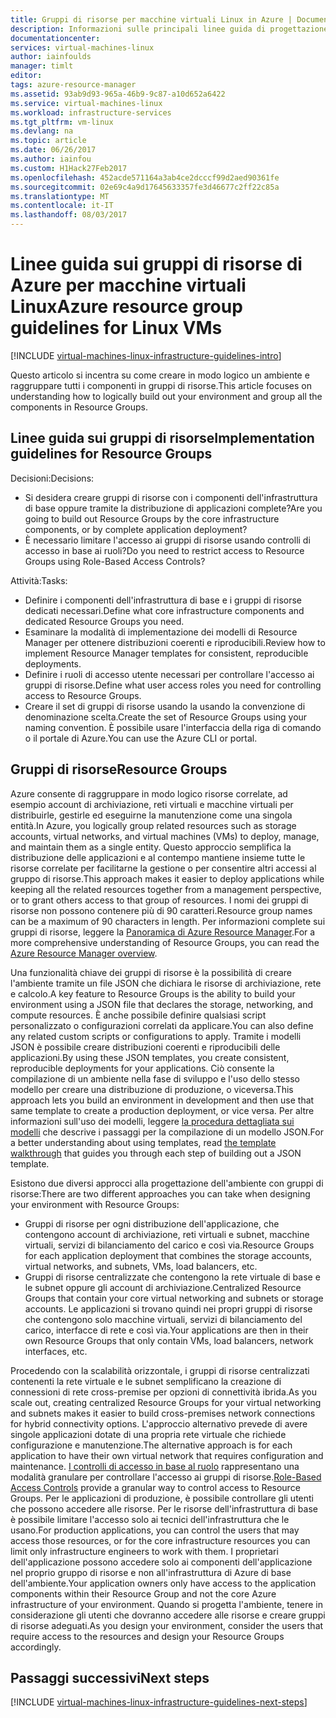 ```yaml
---
title: Gruppi di risorse per macchine virtuali Linux in Azure | Documentazione Microsoft
description: Informazioni sulle principali linee guida di progettazione e implementazione per la distribuzione dei gruppi di risorse nei servizi di infrastruttura di Azure.
documentationcenter: 
services: virtual-machines-linux
author: iainfoulds
manager: timlt
editor: 
tags: azure-resource-manager
ms.assetid: 93ab9d93-965a-46b9-9c87-a10d652a6422
ms.service: virtual-machines-linux
ms.workload: infrastructure-services
ms.tgt_pltfrm: vm-linux
ms.devlang: na
ms.topic: article
ms.date: 06/26/2017
ms.author: iainfou
ms.custom: H1Hack27Feb2017
ms.openlocfilehash: 452acde571164a3ab4ce2dcccf99d2aed90361fe
ms.sourcegitcommit: 02e69c4a9d17645633357fe3d46677c2ff22c85a
ms.translationtype: MT
ms.contentlocale: it-IT
ms.lasthandoff: 08/03/2017
---
```

# <a name="azure-resource-group-guidelines-for-linux-vms"></a><span data-ttu-id="3230d-103">Linee guida sui gruppi di risorse di Azure per macchine virtuali Linux</span><span class="sxs-lookup"><span data-stu-id="3230d-103">Azure resource group guidelines for Linux VMs</span></span> 

[!INCLUDE [virtual-machines-linux-infrastructure-guidelines-intro](../../../includes/virtual-machines-linux-infrastructure-guidelines-intro.md)]

<span data-ttu-id="3230d-104">Questo articolo si incentra su come creare in modo logico un ambiente e raggruppare tutti i componenti in gruppi di risorse.</span><span class="sxs-lookup"><span data-stu-id="3230d-104">This article focuses on understanding how to logically build out your environment and group all the components in Resource Groups.</span></span>

## <a name="implementation-guidelines-for-resource-groups"></a><span data-ttu-id="3230d-105">Linee guida sui gruppi di risorse</span><span class="sxs-lookup"><span data-stu-id="3230d-105">Implementation guidelines for Resource Groups</span></span>
<span data-ttu-id="3230d-106">Decisioni:</span><span class="sxs-lookup"><span data-stu-id="3230d-106">Decisions:</span></span>

* <span data-ttu-id="3230d-107">Si desidera creare gruppi di risorse con i componenti dell'infrastruttura di base oppure tramite la distribuzione di applicazioni complete?</span><span class="sxs-lookup"><span data-stu-id="3230d-107">Are you going to build out Resource Groups by the core infrastructure components, or by complete application deployment?</span></span>
* <span data-ttu-id="3230d-108">È necessario limitare l'accesso ai gruppi di risorse usando controlli di accesso in base ai ruoli?</span><span class="sxs-lookup"><span data-stu-id="3230d-108">Do you need to restrict access to Resource Groups using Role-Based Access Controls?</span></span>

<span data-ttu-id="3230d-109">Attività:</span><span class="sxs-lookup"><span data-stu-id="3230d-109">Tasks:</span></span>

* <span data-ttu-id="3230d-110">Definire i componenti dell'infrastruttura di base e i gruppi di risorse dedicati necessari.</span><span class="sxs-lookup"><span data-stu-id="3230d-110">Define what core infrastructure components and dedicated Resource Groups you need.</span></span>
* <span data-ttu-id="3230d-111">Esaminare la modalità di implementazione dei modelli di Resource Manager per ottenere distribuzioni coerenti e riproducibili.</span><span class="sxs-lookup"><span data-stu-id="3230d-111">Review how to implement Resource Manager templates for consistent, reproducible deployments.</span></span>
* <span data-ttu-id="3230d-112">Definire i ruoli di accesso utente necessari per controllare l'accesso ai gruppi di risorse.</span><span class="sxs-lookup"><span data-stu-id="3230d-112">Define what user access roles you need for controlling access to Resource Groups.</span></span>
* <span data-ttu-id="3230d-113">Creare il set di gruppi di risorse usando la usando la convenzione di denominazione scelta.</span><span class="sxs-lookup"><span data-stu-id="3230d-113">Create the set of Resource Groups using your naming convention.</span></span> <span data-ttu-id="3230d-114">È possibile usare l'interfaccia della riga di comando o il portale di Azure.</span><span class="sxs-lookup"><span data-stu-id="3230d-114">You can use the Azure CLI or portal.</span></span>

## <a name="resource-groups"></a><span data-ttu-id="3230d-115">Gruppi di risorse</span><span class="sxs-lookup"><span data-stu-id="3230d-115">Resource Groups</span></span>
<span data-ttu-id="3230d-116">Azure consente di raggruppare in modo logico risorse correlate, ad esempio account di archiviazione, reti virtuali e macchine virtuali per distribuirle, gestirle ed eseguirne la manutenzione come una singola entità.</span><span class="sxs-lookup"><span data-stu-id="3230d-116">In Azure, you logically group related resources such as storage accounts, virtual networks, and virtual machines (VMs) to deploy, manage, and maintain them as a single entity.</span></span> <span data-ttu-id="3230d-117">Questo approccio semplifica la distribuzione delle applicazioni e al contempo mantiene insieme tutte le risorse correlate per facilitarne la gestione o per consentire altri accessi al gruppo di risorse.</span><span class="sxs-lookup"><span data-stu-id="3230d-117">This approach makes it easier to deploy applications while keeping all the related resources together from a management perspective, or to grant others access to that group of resources.</span></span> <span data-ttu-id="3230d-118">I nomi dei gruppi di risorse non possono contenere più di 90 caratteri.</span><span class="sxs-lookup"><span data-stu-id="3230d-118">Resource group names can be a maximum of 90 characters in length.</span></span> <span data-ttu-id="3230d-119">Per informazioni complete sui gruppi di risorse, leggere la [Panoramica di Azure Resource Manager](../../azure-resource-manager/resource-group-overview.md).</span><span class="sxs-lookup"><span data-stu-id="3230d-119">For a more comprehensive understanding of Resource Groups, you can read the [Azure Resource Manager overview](../../azure-resource-manager/resource-group-overview.md).</span></span>

<span data-ttu-id="3230d-120">Una funzionalità chiave dei gruppi di risorse è la possibilità di creare l'ambiente tramite un file JSON che dichiara le risorse di archiviazione, rete e calcolo.</span><span class="sxs-lookup"><span data-stu-id="3230d-120">A key feature to Resource Groups is the ability to build your environment using a JSON file that declares the storage, networking, and compute resources.</span></span> <span data-ttu-id="3230d-121">È anche possibile definire qualsiasi script personalizzato o configurazioni correlati da applicare.</span><span class="sxs-lookup"><span data-stu-id="3230d-121">You can also define any related custom scripts or configurations to apply.</span></span> <span data-ttu-id="3230d-122">Tramite i modelli JSON è possibile creare distribuzioni coerenti e riproducibili delle applicazioni.</span><span class="sxs-lookup"><span data-stu-id="3230d-122">By using these JSON templates, you create consistent, reproducible deployments for your applications.</span></span> <span data-ttu-id="3230d-123">Ciò consente la compilazione di un ambiente nella fase di sviluppo e l'uso dello stesso modello per creare una distribuzione di produzione, o viceversa.</span><span class="sxs-lookup"><span data-stu-id="3230d-123">This approach lets you build an environment in development and then use that same template to create a production deployment, or vice versa.</span></span> <span data-ttu-id="3230d-124">Per altre informazioni sull'uso dei modelli, leggere [la procedura dettagliata sui modelli](../../azure-resource-manager/resource-manager-template-walkthrough.md) che descrive i passaggi per la compilazione di un modello JSON.</span><span class="sxs-lookup"><span data-stu-id="3230d-124">For a better understanding about using templates, read [the template walkthrough](../../azure-resource-manager/resource-manager-template-walkthrough.md) that guides you through each step of building out a JSON template.</span></span>

<span data-ttu-id="3230d-125">Esistono due diversi approcci alla progettazione dell'ambiente con gruppi di risorse:</span><span class="sxs-lookup"><span data-stu-id="3230d-125">There are two different approaches you can take when designing your environment with Resource Groups:</span></span>

* <span data-ttu-id="3230d-126">Gruppi di risorse per ogni distribuzione dell'applicazione, che contengono account di archiviazione, reti virtuali e subnet, macchine virtuali, servizi di bilanciamento del carico e così via.</span><span class="sxs-lookup"><span data-stu-id="3230d-126">Resource Groups for each application deployment that combines the storage accounts, virtual networks, and subnets, VMs, load balancers, etc.</span></span>
* <span data-ttu-id="3230d-127">Gruppi di risorse centralizzate che contengono la rete virtuale di base e le subnet oppure gli account di archiviazione.</span><span class="sxs-lookup"><span data-stu-id="3230d-127">Centralized Resource Groups that contain your core virtual networking and subnets or storage accounts.</span></span> <span data-ttu-id="3230d-128">Le applicazioni si trovano quindi nei propri gruppi di risorse che contengono solo macchine virtuali, servizi di bilanciamento del carico, interfacce di rete e così via.</span><span class="sxs-lookup"><span data-stu-id="3230d-128">Your applications are then in their own Resource Groups that only contain VMs, load balancers, network interfaces, etc.</span></span>

<span data-ttu-id="3230d-129">Procedendo con la scalabilità orizzontale, i gruppi di risorse centralizzati contenenti la rete virtuale e le subnet semplificano la creazione di connessioni di rete cross-premise per opzioni di connettività ibrida.</span><span class="sxs-lookup"><span data-stu-id="3230d-129">As you scale out, creating centralized Resource Groups for your virtual networking and subnets makes it easier to build cross-premises network connections for hybrid connectivity options.</span></span> <span data-ttu-id="3230d-130">L'approccio alternativo prevede di avere singole applicazioni dotate di una propria rete virtuale che richiede configurazione e manutenzione.</span><span class="sxs-lookup"><span data-stu-id="3230d-130">The alternative approach is for each application to have their own virtual network that requires configuration and maintenance.</span></span> <span data-ttu-id="3230d-131">[I controlli di accesso in base al ruolo](../../active-directory/role-based-access-control-what-is.md) rappresentano una modalità granulare per controllare l'accesso ai gruppi di risorse.</span><span class="sxs-lookup"><span data-stu-id="3230d-131">[Role-Based Access Controls](../../active-directory/role-based-access-control-what-is.md) provide a granular way to control access to Resource Groups.</span></span> <span data-ttu-id="3230d-132">Per le applicazioni di produzione, è possibile controllare gli utenti che possono accedere alle risorse. Per le risorse dell'infrastruttura di base è possibile limitare l'accesso solo ai tecnici dell'infrastruttura che le usano.</span><span class="sxs-lookup"><span data-stu-id="3230d-132">For production applications, you can control the users that may access those resources, or for the core infrastructure resources you can limit only infrastructure engineers to work with them.</span></span> <span data-ttu-id="3230d-133">I proprietari dell'applicazione possono accedere solo ai componenti dell'applicazione nel proprio gruppo di risorse e non all'infrastruttura di Azure di base dell'ambiente.</span><span class="sxs-lookup"><span data-stu-id="3230d-133">Your application owners only have access to the application components within their Resource Group and not the core Azure infrastructure of your environment.</span></span> <span data-ttu-id="3230d-134">Quando si progetta l'ambiente, tenere in considerazione gli utenti che dovranno accedere alle risorse e creare gruppi di risorse adeguati.</span><span class="sxs-lookup"><span data-stu-id="3230d-134">As you design your environment, consider the users that require access to the resources and design your Resource Groups accordingly.</span></span> 

## <a name="next-steps"></a><span data-ttu-id="3230d-135">Passaggi successivi</span><span class="sxs-lookup"><span data-stu-id="3230d-135">Next steps</span></span>
[!INCLUDE [virtual-machines-linux-infrastructure-guidelines-next-steps](../../../includes/virtual-machines-linux-infrastructure-guidelines-next-steps.md)]

